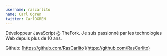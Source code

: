 ```yaml
---
username: rascarlito
name: Carl Ogren
twitter: CarlOGREN
---
```

Développeur JavaScript @ TheFork. Je suis passionné par les technologies Web depuis plus de 10 ans.

Github: [https://github.com/RasCarlito](https://github.com/RasCarlito)
